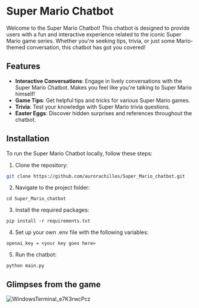 # Super Mario Chatbot

Welcome to the Super Mario Chatbot! This chatbot is designed to provide users with a fun and interactive experience related to the iconic Super Mario game series. Whether you're seeking tips, trivia, or just some Mario-themed conversation, this chatbot has got you covered!

## Features

- **Interactive Conversations**: Engage in lively conversations with the Super Mario Chatbot. Makes you feel like you're talking to Super Mario himself!
- **Game Tips**: Get helpful tips and tricks for various Super Mario games.
- **Trivia**: Test your knowledge with Super Mario trivia questions.
- **Easter Eggs**: Discover hidden surprises and references throughout the chatbot.

## Installation

To run the Super Mario Chatbot locally, follow these steps:

1. Clone the repository:

```bash
git clone https://github.com/aurorachilles/Super_Mario_chatbot.git
```

2. Navigate to the project folder:

```
cd Super_Mario_chatbot
```

3. Install the required packages:

```
pip install -r requirements.txt
```
4. Set up your own .env file with the following variables:
```
openai_key = <your key goes here>
```

5. Run the chatbot:
```
python main.py
```

## Glimpses from the game

![WindowsTerminal_e7K3rwcPcz](https://github.com/aurorachilles/Super_Mario_chatbot/assets/85650409/b590627c-5a4b-435b-9ec5-4c7ad1487387)
